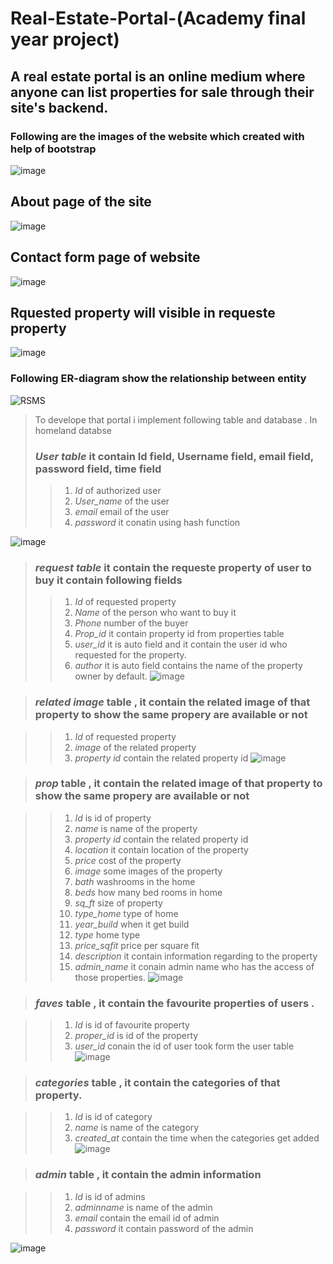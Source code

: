 # Real-Estate-Portal-(Academy final year project)
## A real estate portal is an online medium where anyone can list properties for sale through their site's backend. 

### Following are the images of the website which created with help of bootstrap
![image](https://github.com/RaagLibr/Real-Estate-Portal-/assets/101311420/6370f36a-6e31-4032-9985-5447022520b0)
 ##  About page of the site
 ![image](https://github.com/RaagLibr/Real-Estate-Portal-/assets/101311420/a37865ab-24fd-4e4a-9f80-85ca5e46bf63)
## Contact form page of website
![image](https://github.com/RaagLibr/Real-Estate-Portal-/assets/101311420/a5900e41-613e-4a2d-a4a4-2944b2752a1e)
## Rquested property will visible in requeste property
![image](https://github.com/RaagLibr/Real-Estate-Portal-/assets/101311420/412d67ef-e198-45b9-8ffd-3448b90d2b38)



### Following ER-diagram show the relationship between entity


![RSMS](https://github.com/RaagLibr/Real-Estate-Portal-/assets/101311420/4df3d8c8-5980-4277-b096-8c316e47375e)




> To develope that portal i implement following table and database . In homeland databse
> ### *User table* it  contain Id field, Username field, email field, password field, time field 
>>1. _Id_ of authorized user
>>2. _User_name_ of the user
>>3. _email_ email of the user
>>4. _password_ it conatin using hash function

![image](https://github.com/RaagLibr/Real-Estate-Portal-/assets/101311420/fc1e4ecb-2d37-4e10-b0b4-d6e60f45aa2e)


> ### *request table* it contain the requeste property of user to buy it contain following fields
>>1. _Id_ of requested property
>>2. _Name_ of the person who want to buy it
>>3. _Phone_ number of the buyer
>>4. _Prop_id_ it contain property id from properties table
>>5. _user_id_ it is auto field and it contain the user id who requested for the property.
>>6. _author_  it is auto field contains the name of the property owner by default.
>>![image](https://github.com/RaagLibr/Real-Estate-Portal-/assets/101311420/f264b2d9-0751-4327-a0d3-2a3f7979e330)



> ### *related image* table , it contain the related image of that property to show the same propery are available or not

>>1. _Id_ of requested property
>>2. _image_ of the related property
>>3. _property id_ contain the related property id
![image](https://github.com/RaagLibr/Real-Estate-Portal-/assets/101311420/20edba5f-06d4-4a7c-9d73-baee7b69a014)



> ### *prop* table , it contain the related image of that property to show the same propery are available or not

>>1. _Id_ is id of property
>>2. _name_ is name of the  property
>>3. _property id_ contain the related property id
>>4. _location_ it contain location of the property
>>5. _price_ cost of the property
>>6. _image_ some images of the property
>>7. _bath_ washrooms in the home
>>8. _beds_ how many bed rooms in home
>>9. _sq_ft_ size of property 
>>10. _type_home_ type of home
>>11. _year_build_ when it get build
>>12. _type_ home type
>>13. _price_sqfit_ price per square fit
>>14. _description_ it contain information regarding to the property
>>15. _admin_name_ it conain admin name who has the access of those properties.
![image](https://github.com/RaagLibr/Real-Estate-Portal-/assets/101311420/49691ace-0baf-4e30-9729-c0563b2c9a4f)

> ### *faves* table , it contain the favourite properties of users .

>>1. _Id_ is id of favourite property
>>2. _proper_id_ is id of the  property
>>3. _user_id_ conain the id of user took form the user table 
![image](https://github.com/RaagLibr/Real-Estate-Portal-/assets/101311420/13008564-883a-40a6-8a44-607d0d7025f6)


> ### *categories* table , it contain the categories of that property.

>>1. _Id_ is id of category
>>2. _name_ is name of the  category
>>3. _created_at_ contain the time when the categories get added
![image](https://github.com/RaagLibr/Real-Estate-Portal-/assets/101311420/ccb7d0cf-9c46-4c89-8ac1-18bafa1c3c7f)


> ### *admin* table , it contain the admin information

>>1. _Id_ is id of admins
>>2. _adminname_ is name of the  admin
>>3. _email_ contain the email id of admin
>>4. _password_ it contain password of the admin

![image](https://github.com/RaagLibr/Real-Estate-Portal-/assets/101311420/94f46990-f559-474e-92b3-5520a79e113b)



